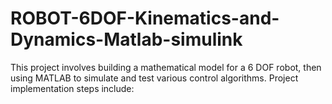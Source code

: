 # ROBOT-6DOF-Kinematics-and-Dynamics-Matlab-simulink
This project involves building a mathematical model for a 6 DOF robot, then using MATLAB to simulate and test various control algorithms. Project implementation steps include:
